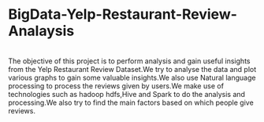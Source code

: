 <h1>BigData-Yelp-Restaurant-Review-Analaysis</h1><br>
The objective of this project is to perform analysis and gain useful insights from the Yelp
Restaurant Review Dataset.We try to analyse the data and plot various graphs to gain
some valuable insights.We also use Natural language processing to process the
reviews given by users.We make use of technologies such as hadoop hdfs,Hive and
Spark to do the analysis and processing.We also try to find the main factors based on
which people give reviews.
